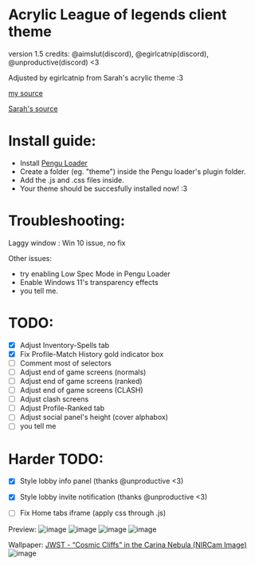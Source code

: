 # Acrylic League of legends client theme
version 1.5
credits: @aimslut(discord), @egirlcatnip(discord), @unproductive(discord)
<3

Adjusted by egirlcatnip from Sarah's acrylic theme :3


[my source](https://github.com/PrincessAkira/league-launcher-theme/tree/main/Acrylical)

[Sarah's source](https://github.com/PrincessAkira/league-launcher-theme/tree/main/Acrylical)

# Install guide:
- Install [Pengu Loader](https://github.com/PenguLoader/PenguLoader)
- Create a folder (eg. "theme") inside the Pengu loader's plugin folder.
- Add the .js and .css files inside.
- Your theme should be succesfully installed now! :3

# Troubleshooting:
  Laggy window : Win 10 issue, no fix

  Other issues:
- try enabling Low Spec Mode in Pengu Loader
- Enable Windows 11's transparency effects
- you tell me.

# TODO:
- [x] Adjust Inventory-Spells tab
- [x] Fix Profile-Match History gold indicator box
- [ ] Comment most of selectors
- [ ] Adjust end of game screens (normals)
- [ ] Adjust end of game screens (ranked)
- [ ] Adjust end of game screens (CLASH)
- [ ] Adjust clash screens
- [ ] Adjust Profile-Ranked tab
- [ ] Adjust social panel's height (cover alphabox)
- [ ] you tell me

# Harder TODO:
- [x] Style lobby info panel (thanks @unproductive <3)
- [x] Style lobby invite notification (thanks @unproductive <3)
- [ ] Fix Home tabs iframe (apply css through .js)



Preview:
![image](https://github.com/egirlcatnip/acrylic-league-theme/assets/26607304/74134768-1542-41cb-aa35-cdd1a716b98b)
![image](https://github.com/egirlcatnip/acrylic-league-theme/assets/26607304/169bffe0-8ee6-4f75-8457-55299d6275a0)
![image](https://github.com/egirlcatnip/acrylic-league-theme/assets/26607304/af7835d6-fd21-4acf-ac1c-c07c700c9bc5)
![image](https://github.com/egirlcatnip/acrylic-league-theme/assets/26607304/e792bd81-9486-406a-a870-eaa43be33438)





Wallpaper: [JWST - “Cosmic Cliffs” in the Carina Nebula (NIRCam Image) ](https://webbtelescope.org/contents/media/images/2022/031/01G77PKB8NKR7S8Z6HBXMYATGJ) 
![image](https://github.com/egirlcatnip/acrylic-league-theme/assets/26607304/96dc9982-e4a7-45c8-8568-7b3469e161ab)
